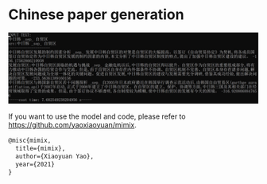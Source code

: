 # Chinese paper generation
![image](pic/screen.PNG)

If you want to use the model and code, please refer to https://github.com/yaoxiaoyuan/mimix.

```
@misc{mimix,
  title={mimix},
  author={Xiaoyuan Yao},
  year={2021}
}
```

